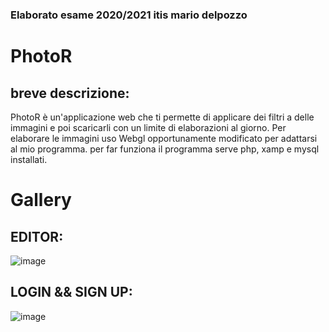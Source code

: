 

### Elaborato esame 2020/2021 itis mario delpozzo
# PhotoR

## breve descrizione:
PhotoR è un'applicazione web che ti permette di applicare dei filtri a delle immagini e poi scaricarli con un limite di elaborazioni al giorno.
Per elaborare le immagini uso  Webgl opportunamente modificato per adattarsi al mio programma. per far funziona il programma serve php, xamp e mysql installati.

# Gallery

## EDITOR:
![image](https://user-images.githubusercontent.com/32204647/226210133-c1bdacfa-ee51-4def-9b0e-69a94d986c6f.png)
## LOGIN && SIGN UP:
![image](https://user-images.githubusercontent.com/32204647/226210486-ffbb5ed5-e96a-4571-968a-0118eb7f6def.png)

